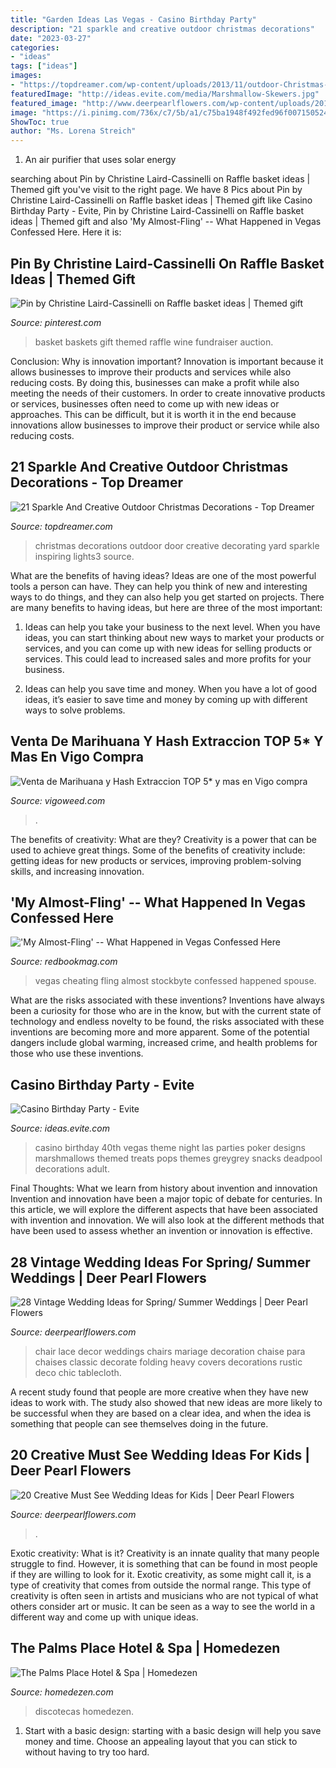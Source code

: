 ```yaml
---
title: "Garden Ideas Las Vegas - Casino Birthday Party"
description: "21 sparkle and creative outdoor christmas decorations"
date: "2023-03-27"
categories:
- "ideas"
tags: ["ideas"]
images:
- "https://topdreamer.com/wp-content/uploads/2013/11/outdoor-Christmas-lights3.jpg"
featuredImage: "http://ideas.evite.com/media/Marshmallow-Skewers.jpg"
featured_image: "http://www.deerpearlflowers.com/wp-content/uploads/2015/10/Heavy-Lace-vintage-wedding-chair-decor-ideas.jpg"
image: "https://i.pinimg.com/736x/c7/5b/a1/c75ba1948f492fed96f007150524b2ec--basket-ideas.jpg"
ShowToc: true
author: "Ms. Lorena Streich"
---
```



1. An air purifier that uses solar energy 

	

		
searching about Pin by Christine Laird-Cassinelli on Raffle basket ideas | Themed gift you've visit to the right page. We have 8 Pics about Pin by Christine Laird-Cassinelli on Raffle basket ideas | Themed gift like Casino Birthday Party - Evite, Pin by Christine Laird-Cassinelli on Raffle basket ideas | Themed gift and also &#039;My Almost-Fling&#039; -- What Happened in Vegas Confessed Here. Here it is:
		
    
## Pin By Christine Laird-Cassinelli On Raffle Basket Ideas | Themed Gift

<img loading=lazy src="https://i.pinimg.com/736x/c7/5b/a1/c75ba1948f492fed96f007150524b2ec--basket-ideas.jpg" onerror="this.onerror=null;this.src='https://tse1.mm.bing.net/th?id=OIP.i9-1K7w4pp3CUkxMmHMJDwHaJ4&amp;pid=15.1';" alt="Pin by Christine Laird-Cassinelli on Raffle basket ideas | Themed gift">

_Source: pinterest.com_

>basket baskets gift themed raffle wine fundraiser auction. 

	

Conclusion: Why is innovation important?
Innovation is important because it allows businesses to improve their products and services while also reducing costs. By doing this, businesses can make a profit while also meeting the needs of their customers. In order to create innovative products or services, businesses often need to come up with new ideas or approaches. This can be difficult, but it is worth it in the end because innovations allow businesses to improve their product or service while also reducing costs.

    
## 21 Sparkle And Creative Outdoor Christmas Decorations - Top Dreamer

<img loading=lazy src="https://topdreamer.com/wp-content/uploads/2013/11/outdoor-Christmas-lights3.jpg" onerror="this.onerror=null;this.src='https://tse1.mm.bing.net/th?id=OIP.zL7uAPIDFXp0wUl7MjslRAHaJ4&amp;pid=15.1';" alt="21 Sparkle And Creative Outdoor Christmas Decorations - Top Dreamer">

_Source: topdreamer.com_

>christmas decorations outdoor door creative decorating yard sparkle inspiring lights3 source. 

	

What are the benefits of having ideas?
Ideas are one of the most powerful tools a person can have. They can help you think of new and interesting ways to do things, and they can also help you get started on projects. There are many benefits to having ideas, but here are three of the most important: 
1. Ideas can help you take your business to the next level. When you have ideas, you can start thinking about new ways to market your products or services, and you can come up with new ideas for selling products or services. This could lead to increased sales and more profits for your business. 

2. Ideas can help you save time and money. When you have a lot of good ideas, it’s easier to save time and money by coming up with different ways to solve problems.

    
## Venta De Marihuana Y Hash Extraccion TOP 5* Y Mas En Vigo Compra

<img loading=lazy src="https://vigoweed.com/wp-content/uploads/2020/09/IMG-20200728-WA0040-768x1024.jpg" onerror="this.onerror=null;this.src='https://tse3.mm.bing.net/th?id=OIP.8q9LX4UQxnUPk7Gdj6gLkQHaJ4&amp;pid=15.1';" alt="Venta de Marihuana y Hash Extraccion TOP 5* y mas en Vigo compra">

_Source: vigoweed.com_

>. 

	

The benefits of creativity: What are they?
Creativity is a power that can be used to achieve great things. Some of the benefits of creativity include: getting ideas for new products or services, improving problem-solving skills, and increasing innovation.

    
## &#039;My Almost-Fling&#039; -- What Happened In Vegas Confessed Here

<img loading=lazy src="https://hips.hearstapps.com/rbk.h-cdn.co/assets/cm/14/50/480x640/548a405ad7fe4_-_almost-fling-1111-2-msc.jpg%3fresize%3d480:*" onerror="this.onerror=null;this.src='https://tse1.mm.bing.net/th?id=OIP.7VRX3Kzz1JIoHRqX9fXC5AHaJ4&amp;pid=15.1';" alt="&#039;My Almost-Fling&#039; -- What Happened in Vegas Confessed Here">

_Source: redbookmag.com_

>vegas cheating fling almost stockbyte confessed happened spouse. 

	

What are the risks associated with these inventions?
Inventions have always been a curiosity for those who are in the know, but with the current state of technology and endless novelty to be found, the risks associated with these inventions are becoming more and more apparent. Some of the potential dangers include global warming, increased crime, and health problems for those who use these inventions.

    
## Casino Birthday Party - Evite

<img loading=lazy src="http://ideas.evite.com/media/Marshmallow-Skewers.jpg" onerror="this.onerror=null;this.src='https://tse4.mm.bing.net/th?id=OIP.ot4YZUyLTWjpQDTsKpsygQHaLH&amp;pid=15.1';" alt="Casino Birthday Party - Evite">

_Source: ideas.evite.com_

>casino birthday 40th vegas theme night las parties poker designs marshmallows themed treats pops themes greygrey snacks deadpool decorations adult. 

	

Final Thoughts: What we learn from history about invention and innovation
Invention and innovation have been a major topic of debate for centuries. In this article, we will explore the different aspects that have been associated with invention and innovation. We will also look at the different methods that have been used to assess whether an invention or innovation is effective.

    
## 28 Vintage Wedding Ideas For Spring/ Summer Weddings | Deer Pearl Flowers

<img loading=lazy src="http://www.deerpearlflowers.com/wp-content/uploads/2015/10/Heavy-Lace-vintage-wedding-chair-decor-ideas.jpg" onerror="this.onerror=null;this.src='https://tse4.mm.bing.net/th?id=OIP.MKKuWnV8Ach91tmVqjW4EQHaLG&amp;pid=15.1';" alt="28 Vintage Wedding Ideas for Spring/ Summer Weddings | Deer Pearl Flowers">

_Source: deerpearlflowers.com_

>chair lace decor weddings chairs mariage decoration chaise para chaises classic decorate folding heavy covers decorations rustic deco chic tablecloth. 

	

A recent study found that people are more creative when they have new ideas to work with. The study also showed that new ideas are more likely to be successful when they are based on a clear idea, and when the idea is something that people can see themselves doing in the future.

    
## 20 Creative Must See Wedding Ideas For Kids | Deer Pearl Flowers

<img loading=lazy src="https://www.deerpearlflowers.com/wp-content/uploads/2016/08/Wedding-Ideas-for-Kids-Table.jpg" onerror="this.onerror=null;this.src='https://tse3.mm.bing.net/th?id=OIP.Goaaky_2I8QOn6fxbMYy4AHaLD&amp;pid=15.1';" alt="20 Creative Must See Wedding Ideas for Kids | Deer Pearl Flowers">

_Source: deerpearlflowers.com_

>. 

	

Exotic creativity: What is it?
Creativity is an innate quality that many people struggle to find. However, it is something that can be found in most people if they are willing to look for it. Exotic creativity, as some might call it, is a type of creativity that comes from outside the normal range. This type of creativity is often seen in artists and musicians who are not typical of what others consider art or music. It can be seen as a way to see the world in a different way and come up with unique ideas.

    
## The Palms Place Hotel &amp; Spa | Homedezen

<img loading=lazy src="http://www.homedezen.com/wp-content/uploads/2013/08/The-Palms-Place-Hotel-Spa-28.jpg" onerror="this.onerror=null;this.src='https://tse1.mm.bing.net/th?id=OIP.OEe4XveP8KwVrG5E4F2SsQHaE8&amp;pid=15.1';" alt="The Palms Place Hotel &amp; Spa | Homedezen">

_Source: homedezen.com_

>discotecas homedezen. 

	

1. Start with a basic design: starting with a basic design will help you save money and time. Choose an appealing layout that you can stick to without having to try too hard.

